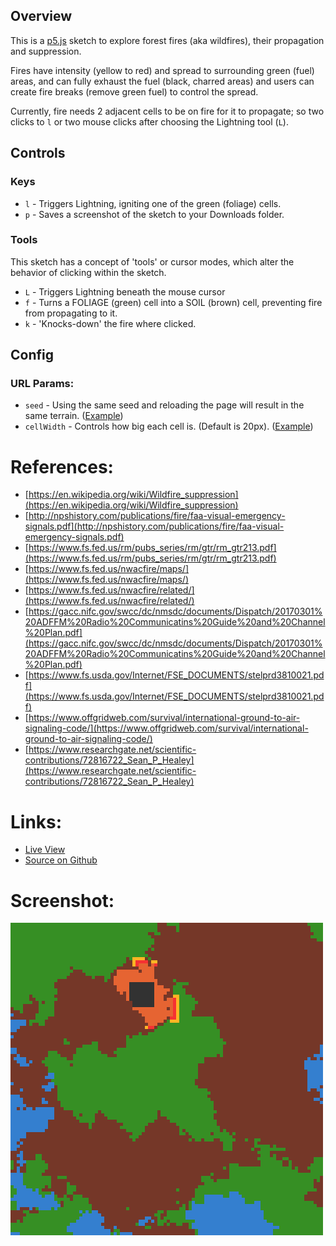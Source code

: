 ## Overview

This is a [p5.js][p5js-home] sketch to explore forest fires (aka wildfires), their propagation and suppression.

Fires have intensity (yellow to red) and spread to surrounding green (fuel) areas, and can fully exhaust the fuel (black, charred areas) and users can create fire breaks (remove green fuel) to control the spread.

Currently, fire needs 2 adjacent cells to be on fire for it to propagate; so two clicks to `l` or two mouse clicks after choosing the Lightning tool (`L`).

## Controls

### Keys
* `l` - Triggers Lightning, igniting one of the green (foliage) cells.
* `p` - Saves a screenshot of the sketch to your Downloads folder.

### Tools
This sketch has a concept of 'tools' or cursor modes, which alter the behavior of clicking within the sketch.

* `L` - Triggers Lightning beneath the mouse cursor
* `f` - Turns a FOLIAGE (green) cell into a SOIL (brown) cell, preventing fire from propagating to it.
* `k` - 'Knocks-down' the fire where clicked.

## Config

### URL Params:
* `seed` - Using the same seed and reloading the page will result in the same terrain. ([Example](https://brianhonohan.com/sketchbook/p5js/forest-fires/?seed=12345)) 
* `cellWidth` - Controls how big each cell is. (Default is 20px). ([Example](https://brianhonohan.com/sketchbook/p5js/forest-fires/?cellWidth=5)) 

# References:

* [https://en.wikipedia.org/wiki/Wildfire_suppression](https://en.wikipedia.org/wiki/Wildfire_suppression)
* [http://npshistory.com/publications/fire/faa-visual-emergency-signals.pdf](http://npshistory.com/publications/fire/faa-visual-emergency-signals.pdf)
* [https://www.fs.fed.us/rm/pubs_series/rm/gtr/rm_gtr213.pdf](https://www.fs.fed.us/rm/pubs_series/rm/gtr/rm_gtr213.pdf)
* [https://www.fs.fed.us/nwacfire/maps/](https://www.fs.fed.us/nwacfire/maps/)
* [https://www.fs.fed.us/nwacfire/related/](https://www.fs.fed.us/nwacfire/related/)
* [https://gacc.nifc.gov/swcc/dc/nmsdc/documents/Dispatch/20170301%20ADFFM%20Radio%20Communicatins%20Guide%20and%20Channel%20Plan.pdf](https://gacc.nifc.gov/swcc/dc/nmsdc/documents/Dispatch/20170301%20ADFFM%20Radio%20Communicatins%20Guide%20and%20Channel%20Plan.pdf)
* [https://www.fs.usda.gov/Internet/FSE_DOCUMENTS/stelprd3810021.pdf](https://www.fs.usda.gov/Internet/FSE_DOCUMENTS/stelprd3810021.pdf)
* [https://www.offgridweb.com/survival/international-ground-to-air-signaling-code/](https://www.offgridweb.com/survival/international-ground-to-air-signaling-code/)
* [https://www.researchgate.net/scientific-contributions/72816722_Sean_P_Healey](https://www.researchgate.net/scientific-contributions/72816722_Sean_P_Healey)

# Links: 

* [Live View][live-view]
* [Source on Github][source-code]

# Screenshot:

![screenshot][screenshot-01]

[p5js-home]: http://p5js.org/
[source-code]: https://github.com/brianhonohan/sketchbook/tree/master/p5js/forest-fires/
[live-view]: https://brianhonohan.com/sketchbook/p5js/forest-fires/
[screenshot-01]: ./screenshot-01.png
